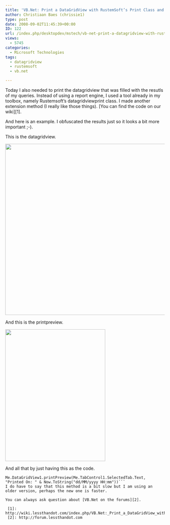 ```yaml
---
title: 'VB.Net: Print a DataGridView with RustemSoft’s Print Class and an Extension method'
author: Christiaan Baes (chrissie1)
type: post
date: 2008-09-02T11:45:39+00:00
ID: 122
url: /index.php/desktopdev/mstech/vb-net-print-a-datagridview-with-rustems/
views:
  - 5745
categories:
  - Microsoft Technologies
tags:
  - datagridview
  - rustemsoft
  - vb.net

---
```

Today I also needed to print the datagridview that was filled with the resutls of my queries. Instead of using a report engine, I used a tool already in my toolbox, namely Rustemsoft&#8217;s datagridviewprint class. I made another extension method (I really like those things). [You can find the code on our wiki][1].

And here is an example. I obfuscated the results just so it looks a bit more important ;-).

This is the datagridview.

<div class="image_block">
  <img src="/wp-content/uploads/blogs/DesktopDev/QueryanalyserDatagridview.jpg" alt="" title="" width="531" height="540" />
</div>

And this is the printpreview.

<div class="image_block">
  <img src="/wp-content/uploads/blogs/DesktopDev/QueryanalyserDatagridviewpreview.jpg" alt="" title="" width="316" height="416" />
</div>

And all that by just having this as the code.

```vbnet
Me.DataGridView1.printPreview(Me.TabControl1.SelectedTab.Text, "Printed On: " & Now.ToString("dd/MM/yyyy HH:mm"))```
I do have to say that this method is a bit slow but I am using an older version, perhaps the new one is faster.

You can always ask question about [VB.Net on the forums][2].

 [1]: http://wiki.lessthandot.com/index.php/VB.Net:_Print_a_DataGridView_with_RustemSoft_%27s_Print_Class_and_an_Extension_method
 [2]: http://forum.lessthandot.com